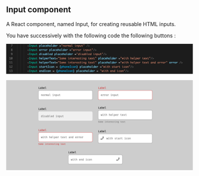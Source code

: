 ## Input component

A React component, named Input, for creating reusable HTML inputs.

You have successively with the following code the following buttons :

<img src = "code.png"></img>

<img src = "./secreenshot.png"></img>
